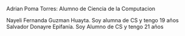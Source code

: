 
Adrian Poma Torres:
Alumno de Ciencia de la Computacion

Nayeli Fernanda Guzman Huayta. Soy alumna de CS y tengo 19 años
Salvador Donayre Epifanía. Soy Alumno de CS y tengo 21 años
